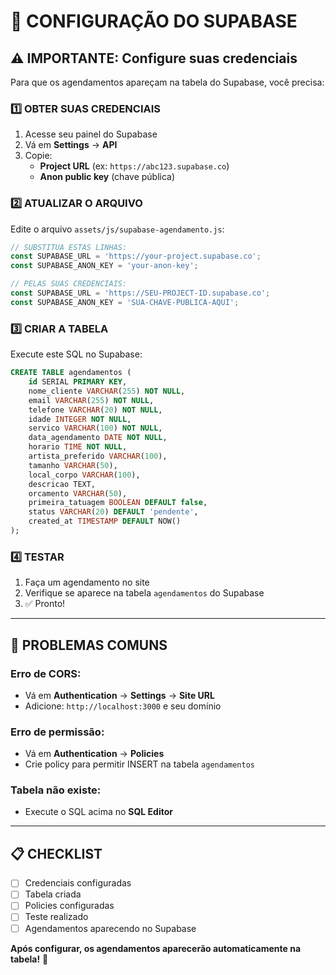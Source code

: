 # 🔧 CONFIGURAÇÃO DO SUPABASE

## ⚠️ IMPORTANTE: Configure suas credenciais

Para que os agendamentos apareçam na tabela do Supabase, você precisa:

### 1️⃣ **OBTER SUAS CREDENCIAIS**
1. Acesse seu painel do Supabase
2. Vá em **Settings** → **API**
3. Copie:
   - **Project URL** (ex: `https://abc123.supabase.co`)
   - **Anon public key** (chave pública)

### 2️⃣ **ATUALIZAR O ARQUIVO**
Edite o arquivo `assets/js/supabase-agendamento.js`:

```javascript
// SUBSTITUA ESTAS LINHAS:
const SUPABASE_URL = 'https://your-project.supabase.co';
const SUPABASE_ANON_KEY = 'your-anon-key';

// PELAS SUAS CREDENCIAIS:
const SUPABASE_URL = 'https://SEU-PROJECT-ID.supabase.co';
const SUPABASE_ANON_KEY = 'SUA-CHAVE-PUBLICA-AQUI';
```

### 3️⃣ **CRIAR A TABELA**
Execute este SQL no Supabase:

```sql
CREATE TABLE agendamentos (
    id SERIAL PRIMARY KEY,
    nome_cliente VARCHAR(255) NOT NULL,
    email VARCHAR(255) NOT NULL,
    telefone VARCHAR(20) NOT NULL,
    idade INTEGER NOT NULL,
    servico VARCHAR(100) NOT NULL,
    data_agendamento DATE NOT NULL,
    horario TIME NOT NULL,
    artista_preferido VARCHAR(100),
    tamanho VARCHAR(50),
    local_corpo VARCHAR(100),
    descricao TEXT,
    orcamento VARCHAR(50),
    primeira_tatuagem BOOLEAN DEFAULT false,
    status VARCHAR(20) DEFAULT 'pendente',
    created_at TIMESTAMP DEFAULT NOW()
);
```

### 4️⃣ **TESTAR**
1. Faça um agendamento no site
2. Verifique se aparece na tabela `agendamentos` do Supabase
3. ✅ Pronto!

---

## 🚨 PROBLEMAS COMUNS

### **Erro de CORS:**
- Vá em **Authentication** → **Settings** → **Site URL**
- Adicione: `http://localhost:3000` e seu domínio

### **Erro de permissão:**
- Vá em **Authentication** → **Policies**
- Crie policy para permitir INSERT na tabela `agendamentos`

### **Tabela não existe:**
- Execute o SQL acima no **SQL Editor**

---

## 📋 CHECKLIST

- [ ] Credenciais configuradas
- [ ] Tabela criada
- [ ] Policies configuradas
- [ ] Teste realizado
- [ ] Agendamentos aparecendo no Supabase

**Após configurar, os agendamentos aparecerão automaticamente na tabela!** 🎉